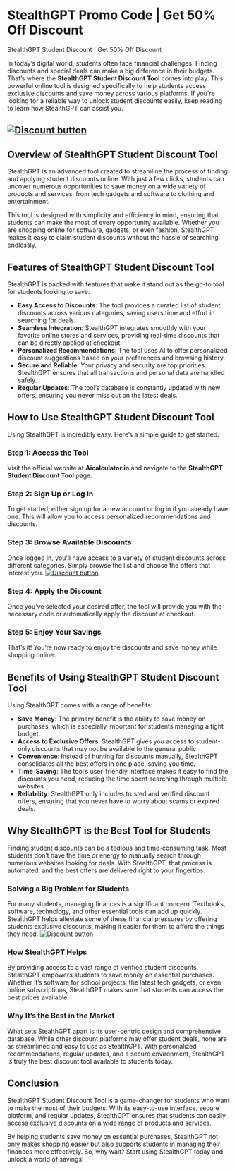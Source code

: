 # StealthGPT Promo Code | Get 50% Off Discount
 StealthGPT Student Discount | Get 50% Off Discount 

In today’s digital world, students often face financial challenges. Finding discounts and special deals can make a big difference in their budgets. That’s where the **StealthGPT Student Discount Tool** comes into play. This powerful online tool is designed specifically to help students access exclusive discounts and save money across various platforms. If you're looking for a reliable way to unlock student discounts easily, keep reading to learn how StealthGPT can assist you.

[![Discount button](https://github.com/user-attachments/assets/e5cb2122-5258-4331-bbff-048ba1ae5555)](https://stealthgpt.ai/?via=abdul-raheem)
---  

## Overview of StealthGPT Student Discount Tool

StealthGPT is an advanced tool created to streamline the process of finding and applying student discounts online. With just a few clicks, students can uncover numerous opportunities to save money on a wide variety of products and services, from tech gadgets and software to clothing and entertainment.

This tool is designed with simplicity and efficiency in mind, ensuring that students can make the most of every opportunity available. Whether you are shopping online for software, gadgets, or even fashion, StealthGPT makes it easy to claim student discounts without the hassle of searching endlessly.

## Features of StealthGPT Student Discount Tool

StealthGPT is packed with features that make it stand out as the go-to tool for students looking to save:

- **Easy Access to Discounts**: The tool provides a curated list of student discounts across various categories, saving users time and effort in searching for deals.
- **Seamless Integration**: StealthGPT integrates smoothly with your favorite online stores and services, providing real-time discounts that can be directly applied at checkout.
- **Personalized Recommendations**: The tool uses AI to offer personalized discount suggestions based on your preferences and browsing history.
- **Secure and Reliable**: Your privacy and security are top priorities. StealthGPT ensures that all transactions and personal data are handled safely.
- **Regular Updates**: The tool’s database is constantly updated with new offers, ensuring you never miss out on the latest deals.

## How to Use StealthGPT Student Discount Tool

Using StealthGPT is incredibly easy. Here’s a simple guide to get started:

### Step 1: Access the Tool
Visit the official website at **Aicalculator.in** and navigate to the **StealthGPT Student Discount Tool** page.

### Step 2: Sign Up or Log In
To get started, either sign up for a new account or log in if you already have one. This will allow you to access personalized recommendations and discounts.

### Step 3: Browse Available Discounts
Once logged in, you’ll have access to a variety of student discounts across different categories. Simply browse the list and choose the offers that interest you.
[![Discount button](https://github.com/user-attachments/assets/e5cb2122-5258-4331-bbff-048ba1ae5555)](https://stealthgpt.ai/?via=abdul-raheem)


### Step 4: Apply the Discount
Once you’ve selected your desired offer, the tool will provide you with the necessary code or automatically apply the discount at checkout.

### Step 5: Enjoy Your Savings
That’s it! You’re now ready to enjoy the discounts and save money while shopping online.

## Benefits of Using StealthGPT Student Discount Tool

Using StealthGPT comes with a range of benefits:

- **Save Money**: The primary benefit is the ability to save money on purchases, which is especially important for students managing a tight budget.
- **Access to Exclusive Offers**: StealthGPT gives you access to student-only discounts that may not be available to the general public.
- **Convenience**: Instead of hunting for discounts manually, StealthGPT consolidates all the best offers in one place, saving you time.
- **Time-Saving**: The tool’s user-friendly interface makes it easy to find the discounts you need, reducing the time spent searching through multiple websites.
- **Reliability**: StealthGPT only includes trusted and verified discount offers, ensuring that you never have to worry about scams or expired deals.

## Why StealthGPT is the Best Tool for Students

Finding student discounts can be a tedious and time-consuming task. Most students don’t have the time or energy to manually search through numerous websites looking for deals. With StealthGPT, that process is automated, and the best offers are delivered right to your fingertips. 

### Solving a Big Problem for Students
For many students, managing finances is a significant concern. Textbooks, software, technology, and other essential tools can add up quickly. StealthGPT helps alleviate some of these financial pressures by offering students exclusive discounts, making it easier for them to afford the things they need.
[![Discount button](https://github.com/user-attachments/assets/e5cb2122-5258-4331-bbff-048ba1ae5555)](https://stealthgpt.ai/?via=abdul-raheem)

### How StealthGPT Helps
By providing access to a vast range of verified student discounts, StealthGPT empowers students to save money on essential purchases. Whether it’s software for school projects, the latest tech gadgets, or even online subscriptions, StealthGPT makes sure that students can access the best prices available.

### Why It’s the Best in the Market
What sets StealthGPT apart is its user-centric design and comprehensive database. While other discount platforms may offer student deals, none are as streamlined and easy to use as StealthGPT. With personalized recommendations, regular updates, and a secure environment, StealthGPT is truly the best discount tool available to students today.

## Conclusion

StealthGPT Student Discount Tool is a game-changer for students who want to make the most of their budgets. With its easy-to-use interface, secure platform, and regular updates, StealthGPT ensures that students can easily access exclusive discounts on a wide range of products and services. 

By helping students save money on essential purchases, StealthGPT not only makes shopping easier but also supports students in managing their finances more effectively. So, why wait? Start using StealthGPT today and unlock a world of savings!
